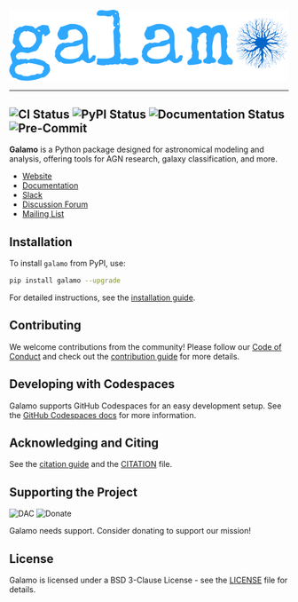 ![Galamo Logo](images/galamo_main.svg)


----

![CI Status](https://github.com/galamo-org/galamo/actions/workflows/ci.yml/badge.svg)
![PyPI Status](https://img.shields.io/pypi/v/galamo.svg)
![Documentation Status](https://img.shields.io/readthedocs/galamo/latest.svg?logo=read%20the%20docs&logoColor=white&label=Docs&version=stable)
![Pre-Commit](https://img.shields.io/badge/pre--commit-enabled-brightgreen?logo=pre-commit&logoColor=white)
----

**Galamo** is a Python package designed for astronomical modeling and analysis, offering tools for AGN research, galaxy classification, and more.

- [Website](https://www.galamo.org)
- [Documentation](https://docs.galamo.org/)
- [Slack](https://galamo.slack.com/)
- [Discussion Forum](https://community.galamo.org/)
- [Mailing List](https://mail.python.org/mailman/listinfo/galamo)

## Installation

To install `galamo` from PyPI, use:

```bash
pip install galamo --upgrade
```

For detailed instructions, see the [installation guide](https://docs.galamo.org/en/stable/install.html).

## Contributing

We welcome contributions from the community! Please follow our [Code of Conduct](https://www.galamo.org/about#codeofconduct) and check out the [contribution guide](https://www.galamo.org/contribute.html) for more details.

## Developing with Codespaces

Galamo supports GitHub Codespaces for an easy development setup. See the [GitHub Codespaces docs](https://docs.github.com/en/codespaces) for more information.

## Acknowledging and Citing

See the [citation guide](https://www.galamo.org/acknowledging.html) and the [CITATION](https://github.com/your-org/galamo/blob/main/CITATION) file.

## Supporting the Project

![DAC](https://img.shields.io/badge/powered%20by-DAC-orange.svg?style=flat&colorA=E1523D&colorB=007D8A)
![Donate](https://img.shields.io/badge/Donate-to%20Galamo-brightgreen.svg)

Galamo needs support. Consider donating to support our mission!

## License

Galamo is licensed under a BSD 3-Clause License - see the [LICENSE](LICENSE) file for details.
